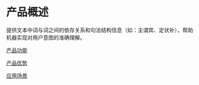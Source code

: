 #  产品概述

提供文本中词与词之间的依存关系和句法结构信息（如：主谓宾、定状补），帮助机器实现对用户意图的准确理解。

[产品功能](Features.md)

[产品优势](Benefits.md)

[应用场景](Application-Scenarios.md)